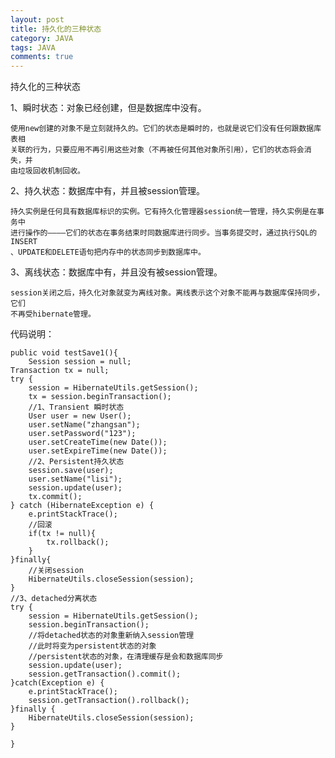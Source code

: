 ```yaml
---
layout: post
title: 持久化的三种状态
category: JAVA
tags: JAVA
comments: true
---
```


持久化的三种状态





  1、瞬时状态：对象已经创建，但是数据库中没有。  
  
    使用new创建的对象不是立刻就持久的。它们的状态是瞬时的，也就是说它们没有任何跟数据库表相
    关联的行为，只要应用不再引用这些对象（不再被任何其他对象所引用），它们的状态将会消失，并
    由垃圾回收机制回收。  
  2、持久状态：数据库中有，并且被session管理。
  
    持久实例是任何具有数据库标识的实例。它有持久化管理器session统一管理，持久实例是在事务中
    进行操作的————它们的状态在事务结束时同数据库进行同步。当事务提交时，通过执行SQL的INSERT
    、UPDATE和DELETE语句把内存中的状态同步到数据库中。  
  3、离线状态：数据库中有，并且没有被session管理。  
  
    session关闭之后，持久化对象就变为离线对象。离线表示这个对象不能再与数据库保持同步，它们
    不再受hibernate管理。    
    
代码说明：  

    public void testSave1(){
    	Session session = null;
	Transaction tx = null;
	try {
		session = HibernateUtils.getSession();
		tx = session.beginTransaction();
		//1、Transient 瞬时状态
		User user = new User();
		user.setName("zhangsan");
		user.setPassword("123");
		user.setCreateTime(new Date());
		user.setExpireTime(new Date());
		//2、Persistent持久状态
		session.save(user);
		user.setName("lisi");
		session.update(user);
		tx.commit();
	} catch (HibernateException e) {
		e.printStackTrace();
		//回滚
		if(tx != null){
			tx.rollback();
		}
	}finally{
		//关闭session
		HibernateUtils.closeSession(session);
	}
	//3、detached分离状态
	try {
		session = HibernateUtils.getSession();
		session.beginTransaction();
		//将detached状态的对象重新纳入session管理
		//此时将变为persistent状态的对象
		//persistent状态的对象，在清理缓存是会和数据库同步
		session.update(user);
		session.getTransaction().commit();
	}catch(Exception e) {
		e.printStackTrace();
		session.getTransaction().rollback();
	}finally {
		HibernateUtils.closeSession(session);
	}
		
	}
